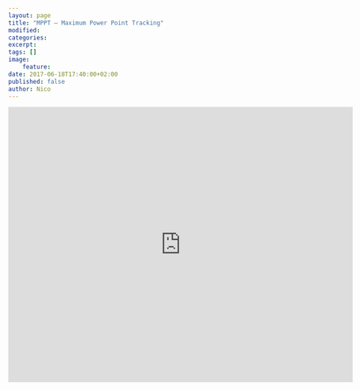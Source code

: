 ```yaml
---
layout: page
title: "MPPT — Maximum Power Point Tracking"
modified:
categories:
excerpt:
tags: []
image:
    feature:
date: 2017-06-18T17:40:00+02:00
published: false
author: Nico
---
```


<iframe scrolling="no" title="The Effects of Luminosity and Temperature on the Electrical Parameters of Solar Cells." src="https://www.geogebra.org/material/iframe/id/xeA3xZfH/width/698/height/558/border/888888/smb/false/stb/false/stbh/false/ai/false/asb/false/sri/true/rc/false/ld/false/sdz/true/ctl/false" width="698px" height="558px" style="border:0px;"> </iframe>

<!--
<iframe style="border: none; width: 100%; height: 2000px;"  scrolling="no" src="https://www.geogebra.org/m/TnFd8m6V"></iframe>
-->
